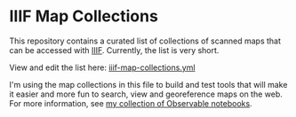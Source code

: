 # IIIF Map Collections

This repository contains a curated list of collections of scanned maps that can be accessed with [IIIF](https://iiif.io/). Currently, the list is very short.

View and edit the list here: [iiif-map-collections.yml](iif-map-collections.yml)

I'm using the map collections in this file to build and test tools that will make it easier and more fun to search, view and georeference maps on the web. For more information, see [my collection of Observable notebooks](https://observablehq.com/@bertspaan/iiif-and-maps-an-introduction?collection=@bertspaan/iiif-maps).
